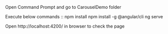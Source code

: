 Open Command Prompt and go to CarouselDemo folder

Execute below commands :: npm install npm install -g @angular/cli ng serve

Open http://localhost:4200/ in browser to check the page